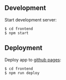 
## Development
Start development server:
```
$ cd frontend
$ npm start
```

## Deployment
Deploy app to [github pages](https://ynnckth.github.io/scara):
```
$ cd frontend
$ npm run deploy
```